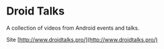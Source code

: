 # Droid Talks
A collection of videos from Android events and talks.

Site [http://www.droidtalks.pro/](http://www.droidtalks.pro/)
